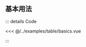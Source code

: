 ## 基本用法

<ClientOnly>

<BasicsTable></BasicsTable>

</ClientOnly>

::: details Code

<<< @/../examples/table/basics.vue

:::
